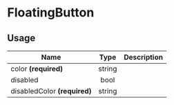 # FloatingButton

## Usage
| Name        | Type           | Description  |
| ----------- |:--------------:| ------------:|
|color **(required)**|string|
|disabled|bool|
|disabledColor **(required)**|string|
